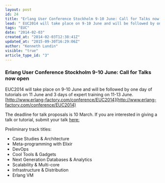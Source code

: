 ```yaml
---
layout: post
id: 24
title: "Erlang User Conference Stockholm 9-10 June: Call for Talks now open"
lead: " EUC2014 will take place on 9-10 June and will be followed by one day of tutorials on 11 June and 3 days of expert training on 11-13 June. "
tags: "EUC"
date: "2014-02-03"
created_at: "2014-02-03T12:38:41Z"
updated_at: "2015-09-30T16:29:06Z"
author: "Kenneth Lundin"
visible: "true"
article_type_id: "3"
---
```


### Erlang User Conference Stockholm 9-10 June: Call for Talks now open

 EUC2014 will take place on 9-10 June and will be followed by one day of tutorials on 11 June and 3 days of expert training on 11-13 June. [http://www.erlang-factory.com/conference/EUC2014](http://www.erlang-factory.com/conference/EUC2014)

 The deadline for talk proposals is 10 March. If you are interested in giving a talk or tutorial, submit your talk [here:](https://docs.google.com/spreadsheet/viewform?formkey=dGVPT0ZLTDRjWVJ3czd2UGprZG90anc6MA#gid=0)


 Preliminary track titles:
* Case Studies & Architecture
* Meta-programming with Elixir
* DevOps
* Cool Tools & Gadgets
* Next Generation Databases & Analytics
* Scalability & Multi-core
* Infrastructure & Distribution
* Erlang VM
 
